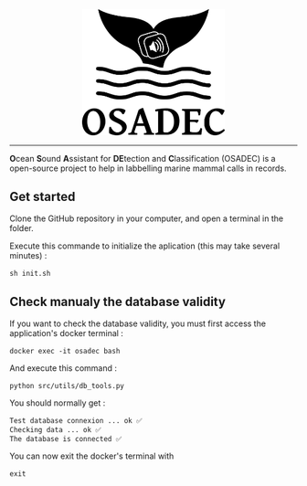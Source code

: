 <!-- insert logo below-->
<p align="center">
  <picture>
  <source media="(prefers-color-scheme: dark)" srcset="./app/static/images/logo_white.png">
  <img alt="OSADEC logo" src="./app/static/images/logo.png" width="250">
  </picture>
</p>

___

**O**cean **S**ound **A**ssistant for **DE**tection and **C**lassification (OSADEC) is a open-source project to help in labbelling marine mammal calls in records.

## Get started

Clone the GitHub repository in your computer, and open a terminal in the folder.

Execute this  commande to initialize the aplication (this may take several minutes) :
```
sh init.sh
```

## Check manualy the database validity

If you want to check the database validity, you must first access the application's docker terminal : 

```
docker exec -it osadec bash
```

And execute this command :

```
python src/utils/db_tools.py
```

You should normally get :

```
Test database connexion ... ok ✅
Checking data ... ok ✅
The database is connected ✅
```

You can now exit the docker's terminal with 
```
exit
```